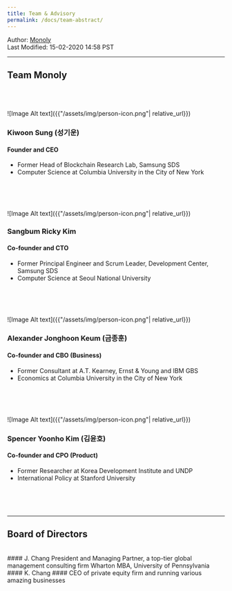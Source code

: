 ```yaml
---
title: Team & Advisory
permalink: /docs/team-abstract/
---
```

Author: <a href="mailto:contact@monoly.com">Monoly</a>
<br>
Last Modified: 15-02-2020 14:58 PST
<br>

----

## Team Monoly
<br>
<br>
<br>
![Image Alt text]({{"/assets/img/person-icon.png"| relative_url}})

### Kiwoon Sung (성기운)
#### Founder and CEO
- Former Head of Blockchain Research Lab, Samsung SDS
- Computer Science at Columbia University in the City of New York
<br>
<br>
<br>


![Image Alt text]({{"/assets/img/person-icon.png"| relative_url}})

### Sangbum Ricky Kim
#### Co-founder and CTO
- Former Principal Engineer and Scrum Leader, Development Center, Samsung SDS
- Computer Science at Seoul National University
<br>
<br>
<br>


![Image Alt text]({{"/assets/img/person-icon.png"| relative_url}})
### Alexander Jonghoon Keum (금종훈)
#### Co-founder and CBO (Business)
- Former Consultant at A.T. Kearney, Ernst & Young and IBM GBS
- Economics at Columbia University in the City of New York
<br>
<br>
<br>


![Image Alt text]({{"/assets/img/person-icon.png"| relative_url}})
### Spencer Yoonho Kim (김윤호)
#### Co-founder and CPO (Product)
- Former Researcher at Korea Development Institute and UNDP
- International Policy at Stanford University
<br>
<br>
<br>

____

## Board of Directors
<br>
#### J. Chang
 President and Managing Partner, a top-tier global management consulting firm
 Wharton MBA, University of Pennsylvania

<br>
#### K. Chang
#### CEO of private equity firm and running various amazing businesses

